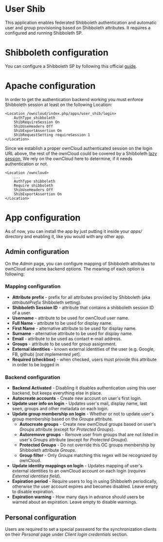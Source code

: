 # User Shib

This application enables federated Shibboleth
authentication and automatic user and group provisioning
based on Shibboleth attributes. It requires
a configured and running Shibboleth SP.

# Shibboleth configuration

You can configure a Shibboleth SP by following this official [guide](https://wiki.shibboleth.net/confluence/display/SHIB2/NativeSPGettingStarted).

# Apache configuration

In order to get the authentication backend working you
must enforce Shibboleth session at least on the following Location:

```
<Location /owncloud/index.php/apps/user_shib/login>
	AuthType shibboleth
	ShibRequireSession On
	ShibUseHeaders Off
	ShibExportAssertion On
	ShibRequestSetting requireSession 1
</Location>
```

Since we establish a proper ownCloud authenticated session on the login URL above,
the rest of the ownCloud could be covered by a Shibboleth [lazy session](https://aai-demo.switch.ch/lazy/),
We rely on the ownCloud here to determine, if it needs authentication or not.

```
<Location /owncloud>
	...
	AuthType shibboleth
	Require shibboleth
	ShibUseHeaders Off
	ShibExportAssertion On
</Location>
```

# App configuration

As of now, you can install the app by just putting it inside your _apps/_ directory
and enabling it, like you would with any other app.

## Admin configuration

On the _Admin_ page, you can configure mapping of Shibboleth attributes
to ownCloud and some backend options. The meaning of each option is following:

### Mapping configuration

* **Attribute prefix** - prefix for all attributes provided by Shibboleth (aka _attributePrefix_ Shibboleth setting).
* **Shibboleth Session ID** - attribute that contains a shibboleth session ID of a user.
* **Username** - attribute to be used for ownCloud user name.
* **Full Name** - attribute to be used for display name.
* **First Name** - alternative attribute to be used for display name.
* **Surname** - alternative attribute to be used for display name.
* **Email** - attribute to be used as contact e-mail address.
* **Groups** - attribute to be used for group assignment.
* **External identities** - known external identities of the user (e.g. Google, FB, github) [_not implemented yet_].
* **Required (checkbox)** - when checked, users must provide this attribute in order to be logged in

### Backend configuration

* **Backend Activated** - Disabling it disables authentication using this user backend, but keeps everything else in place.
* **Autocreate accounts** - Create new account on user's first login.
* **Update user info on login** - Updates user's mail, display name, last seen, groups and other metadata on each login.
* **Update group membership on login** - Whether or not to update user's group membership based on the _Groups_ attribute.
	* **Autocreate groups** - Create new ownCloud groups based on user's _Groups_ attribute (except for _Protected Groups_).
	* **Autoremove groups** - Remove user from groups that are not listed in user's _Groups_ attribute (except for _Protected Groups_).
	* **Protected Groups** - Do not override this OC groups membership by Shibboleth attribute _Groups_.
	* **Group filter** - Only _Groups_ matching this regex will be recognized by ownCloud.
* **Update identity mappings on login** - Updates mapping of user's external identities to an ownCloud account on each login (_requires External identities field_).
* **Expiration period** - Require users to log in using Shibboleth periodically, otherwise the user account expires and becomes disabled. Leave empty to disable expiration.
* **Expiration warning** - How many days in advance should users be warned about an expiration. Leave empty to disable warnings.


## Personal configuration

Users are required to set a special password for the synchronization clients on their _Personal_ page
under _Client login credentials_ section.
